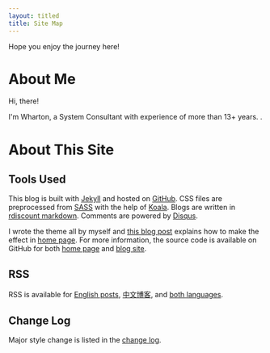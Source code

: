 ```yaml
---
layout: titled
title: Site Map
---
```



Hope you enjoy the journey here!

# About Me



Hi, there!

I'm Wharton, a System Consultant with experience of more than 13+ years. .



# About This Site

## Tools Used

This blog is built with <a href="http://jekyllrb.com" target="_blank" onclick="_gaq.push(['_trackEvent', 'ToLink', 'InSiteMap', 'Jekyll']);">Jekyll</a> and hosted on <a href="https://github.com" target="_blank" onclick="_gaq.push(['_trackEvent', 'ToLink', 'InSiteMap', 'GitHub']);">GitHub</a>. CSS files are preprocessed from <a href="http://sass-lang.com/" target="_blank" onclick="_gaq.push(['_trackEvent', 'ToLink', 'InSiteMap', 'SASS']);">SASS</a> with the help of <a href="http://koala-app.com/" target="_blank" onclick="_gaq.push(['_trackEvent', 'ToLink', 'InSiteMap', 'Koala']);">Koala</a>. Blogs are written in <a href="https://github.com/davidfstr/rdiscount" target="_blank" onclick="_gaq.push(['_trackEvent', 'ToLink', 'InSiteMap', 'rdiscount']);">rdiscount markdown</a>. Comments are powered by <a href="http://koala-app.com/" target="_blank" onclick="_gaq.push(['_trackEvent', 'ToLink', 'InSiteMap', 'Disqus']);">Disqus</a>.

I wrote the theme all by myself and <a href="/blog/2013/10/19/how-i-made-this-site/" target="_blank" onclick="_gaq.push(['_trackEvent', 'ToPost', 'InSiteMap', '/blog/2013/10/19/how-i-made-this-site/']);">this blog post</a> explains how to make the effect in <a href="http://zhangwenli.com" target="_blank" onclick="_gaq.push(['_trackEvent', 'ToHome', 'InSiteMap', '/']);">home page</a>. For more information, the source code is available on GitHub for both <a href="https://github.com/Ovilia/ovilia.github.io" target="_blank" onclick="_gaq.push(['_trackEvent', 'ToGitHub', 'InSiteMap', 'ovilia.github.io']);">home page</a> and <a href="https://github.com/Ovilia/blog/tree/gh-pages" target="_blank" onclick="_gaq.push(['_trackEvent', 'ToGitHub', 'InSiteMap', 'blog']);">blog site</a>.

## RSS

RSS is available for <a href="{{ site.url }}/feed-en.xml" target="_blank" title="RSS of Wenli Zhang" target="_blank" onclick="_gaq.push(['_trackEvent', 'ToRss', 'EnRss', window.location.pathname]);">English posts</a>, <a href="{{ site.url }}/feed-cn.xml" target="_blank" title="RSS of Wenli Zhang" target="_blank" onclick="_gaq.push(['_trackEvent', 'ToRss', 'CnRss', window.location.pathname]);">中文博客</a>, and <a href="{{ site.url }}/feed.xml" target="_blank" title="RSS of Wenli Zhang" target="_blank" onclick="_gaq.push(['_trackEvent', 'ToRss', 'AllRss', window.location.pathname]);">both languages</a>.

## Change Log

Major style change is listed in the <a href="{{ site.url }}/meta/log" target="_blank" onclick="_gaq.push(['_trackEvent', 'ToLog', 'InSiteMap', window.location.pathname]);">change log</a>.
